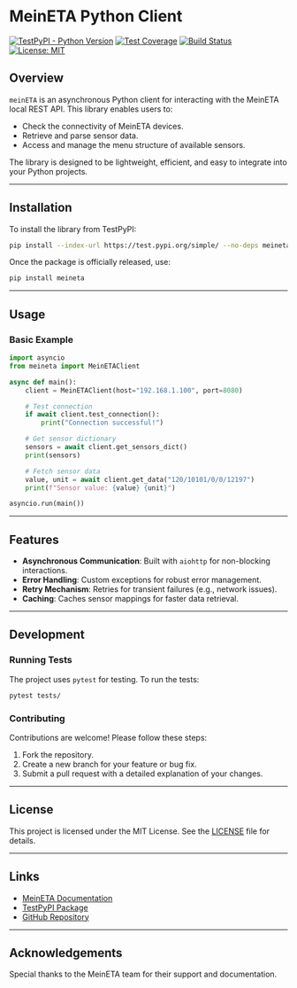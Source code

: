 # MeinETA Python Client

[![TestPyPI - Python Version](https://img.shields.io/pypi/pyversions/meineta)](https://pypi.org/project/meineta/)
[![Test Coverage](https://img.shields.io/badge/coverage-100%25-brightgreen)](https://github.com/username/meineta/actions)
[![Build Status](https://github.com/username/meineta/actions/workflows/ci.yml/badge.svg)](https://github.com/username/meineta/actions)
[![License: MIT](https://img.shields.io/badge/license-MIT-blue)](https://opensource.org/licenses/MIT)

## Overview

`meinETA` is an asynchronous Python client for interacting with the MeinETA local REST API. This library enables users to:

- Check the connectivity of MeinETA devices.
- Retrieve and parse sensor data.
- Access and manage the menu structure of available sensors.

The library is designed to be lightweight, efficient, and easy to integrate into your Python projects.

---

## Installation

To install the library from TestPyPI:

```bash
pip install --index-url https://test.pypi.org/simple/ --no-deps meineta
```

Once the package is officially released, use:

```bash
pip install meineta
```

---

## Usage

### Basic Example

```python
import asyncio
from meineta import MeinETAClient

async def main():
    client = MeinETAClient(host="192.168.1.100", port=8080)

    # Test connection
    if await client.test_connection():
        print("Connection successful!")

    # Get sensor dictionary
    sensors = await client.get_sensors_dict()
    print(sensors)

    # Fetch sensor data
    value, unit = await client.get_data("120/10101/0/0/12197")
    print(f"Sensor value: {value} {unit}")

asyncio.run(main())
```

---

## Features

- **Asynchronous Communication**: Built with `aiohttp` for non-blocking interactions.
- **Error Handling**: Custom exceptions for robust error management.
- **Retry Mechanism**: Retries for transient failures (e.g., network issues).
- **Caching**: Caches sensor mappings for faster data retrieval.

---

## Development

### Running Tests

The project uses `pytest` for testing. To run the tests:

```bash
pytest tests/
```

### Contributing

Contributions are welcome! Please follow these steps:
1. Fork the repository.
2. Create a new branch for your feature or bug fix.
3. Submit a pull request with a detailed explanation of your changes.

---

## License

This project is licensed under the MIT License. See the [LICENSE](LICENSE) file for details.

---

## Links

- [MeinETA Documentation](https://www.example.com/docs)
- [TestPyPI Package](https://test.pypi.org/project/meineta/)
- [GitHub Repository](https://github.com/username/meineta)

---

## Acknowledgements

Special thanks to the MeinETA team for their support and documentation.

